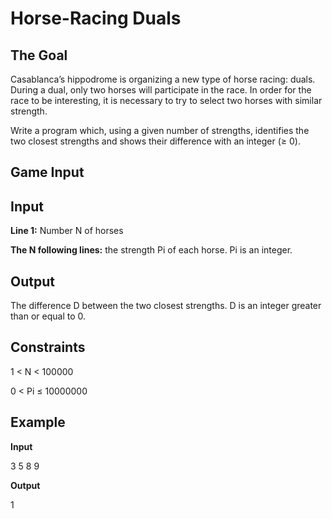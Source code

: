 # Horse-Racing Duals

## The Goal

Casablanca’s hippodrome is organizing a new type of horse racing: duals. During a dual, only two horses will participate in the race. In order for the race to be interesting, it is necessary to try to select two horses with similar strength.

Write a program which, using a given number of strengths, identifies the two closest strengths and shows their difference with an integer (≥ 0).

## Game Input

## Input

**Line 1:** Number N of horses

**The N following lines:** the strength Pi of each horse. Pi is an integer.

## Output

The difference D between the two closest strengths. D is an integer greater than or equal to 0.

## Constraints

1 < N  < 100000

0 < Pi ≤ 10000000

## Example

**Input** 

3
5
8
9

**Output**

1
